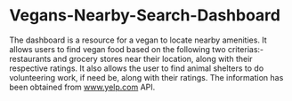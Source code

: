 # Vegans-Nearby-Search-Dashboard
The dashboard is a resource for a vegan to locate nearby amenities. It allows users to find vegan food based on the following two criterias:- restaurants and grocery stores near their location, along with their respective ratings. It also allows the user to find animal shelters to do volunteering work, if need be, along with their ratings. The information has been obtained from www.yelp.com API.
